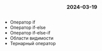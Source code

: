 <h3 style="text-align: center; padding-bottom: 14px">2024-03-19</h3>

* Оператор if
* Оператор if-else
* Оператор if-else-if
* Области видимости
* Тернарный оператор
